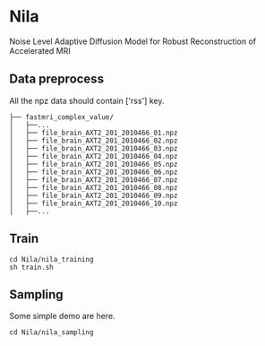 # Nila
Noise Level Adaptive Diffusion Model for Robust Reconstruction of Accelerated MRI


## Data preprocess
All the npz data should contain ['rss'] key.
```
├── fastmri_complex_value/
│   ├──...
│   ├── file_brain_AXT2_201_2010466_01.npz
│   ├── file_brain_AXT2_201_2010466_02.npz
│   ├── file_brain_AXT2_201_2010466_03.npz
│   ├── file_brain_AXT2_201_2010466_04.npz
│   ├── file_brain_AXT2_201_2010466_05.npz
│   ├── file_brain_AXT2_201_2010466_06.npz
│   ├── file_brain_AXT2_201_2010466_07.npz
│   ├── file_brain_AXT2_201_2010466_08.npz
│   ├── file_brain_AXT2_201_2010466_09.npz
│   ├── file_brain_AXT2_201_2010466_10.npz
│   ├──...
```

## Train
```
cd Nila/nila_training
sh train.sh
```

## Sampling
Some simple demo are here.
```
cd Nila/nila_sampling
```
